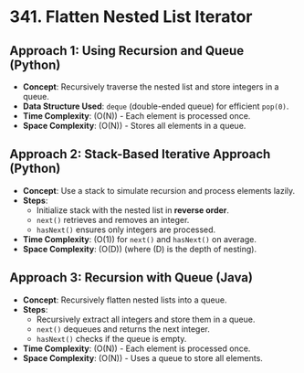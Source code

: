 # 341. Flatten Nested List Iterator

## **Approach 1: Using Recursion and Queue (Python)**
- **Concept**: Recursively traverse the nested list and store integers in a queue.
- **Data Structure Used**: `deque` (double-ended queue) for efficient `pop(0)`.
- **Time Complexity**: \(O(N)\) - Each element is processed once.
- **Space Complexity**: \(O(N)\) - Stores all elements in a queue.

## **Approach 2: Stack-Based Iterative Approach (Python)**
- **Concept**: Use a stack to simulate recursion and process elements lazily.
- **Steps**:
  - Initialize stack with the nested list in **reverse order**.
  - `next()` retrieves and removes an integer.
  - `hasNext()` ensures only integers are processed.
- **Time Complexity**: \(O(1)\) for `next()` and `hasNext()` on average.
- **Space Complexity**: \(O(D)\) (where \(D\) is the depth of nesting).

## **Approach 3: Recursion with Queue (Java)**
- **Concept**: Recursively flatten nested lists into a queue.
- **Steps**:
  - Recursively extract all integers and store them in a queue.
  - `next()` dequeues and returns the next integer.
  - `hasNext()` checks if the queue is empty.
- **Time Complexity**: \(O(N)\) - Each element is processed once.
- **Space Complexity**: \(O(N)\) - Uses a queue to store all elements.
